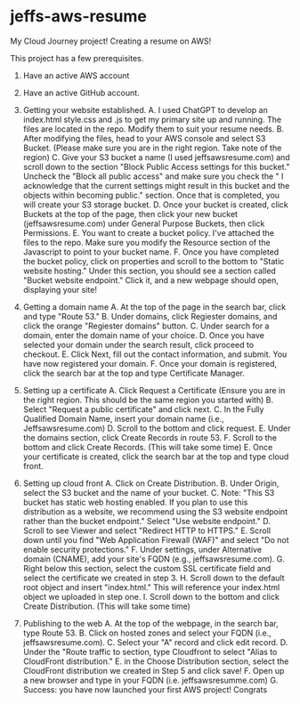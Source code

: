 # jeffs-aws-resume
My Cloud Journey project! Creating a resume on AWS!

This project has a few prerequisites. 

1. Have an active AWS account
2. Have an active GitHub account.

1. Getting your website established.
  A. I used ChatGPT to develop an index.html style.css and .js to get my primary site up and running. The files are located in the repo. Modify them to suit your resume needs.
  B. After modifying the files, head to your AWS console and select S3 Bucket. (Please make sure you are in the right region. Take note of the region)
  C. Give your S3 bucket a name (I used jeffsawsresume.com) and scroll down to the section "Block Public Access settings for this bucket." Uncheck the "Block all public access" and make sure you check the "
I acknowledge that the current settings might result in this bucket and the objects within becoming public." section. Once that is completed, you will create your S3 storage bucket.
  D. Once your bucket is created, click Buckets at the top of the page, then click your new bucket (jeffsawsresume.com) under General Purpose Buckets, then click Permissions.
  E. You want to create a bucket policy. I've attached the files to the repo. Make sure you modify the Resource section of the Javascript to point to your bucket name.
  F. Once you have completed the bucket policy, click on properties and scroll to the bottom to "Static website hosting." Under this section, you should see a section called "Bucket website endpoint." Click it, and a new webpage should open, displaying your site!

2. Getting a domain name
   A. At the top of the page in the search bar, click and type "Route 53."
   B. Under domains, click Regiester domains, and click the orange "Regiester domains" button.
   C. Under search for a domain, enter the domain name of your choice.
   D. Once you have selected your domain under the search result, click proceed to checkout.
   E. Click Next, fill out the contact information, and submit. You have now registered your domain. 
   F. Once your domain is registered, click the search bar at the top and type Certificate Manager.

3. Setting up a certificate
   A. Click Request a Certificate (Ensure you are in the right region. This should be the same region you started with)
   B. Select "Request a public certificate" and click next.
   C. In the Fully Qualified Domain Name, insert your domain name (i.e., Jeffsawsresume.com)
   D. Scroll to the bottom and click request.
   E. Under the domains section, click Create Records in route 53.
   F. Scroll to the bottom and click Create Records. (This will take some time)
   E. Once your certificate is created, click the search bar at the top and type cloud front.


5. Setting up cloud front
   A. Click on Create Distribution.
   B. Under Origin, select the S3 bucket and the name of your bucket.
   C. Note: "This S3 bucket has static web hosting enabled. If you plan to use this distribution as a website, we recommend using the S3 website endpoint rather than the bucket endpoint." Select "Use website endpoint."
   D. Scroll to see Viewer and select "Redirect HTTP to HTTPS."
   E. Scroll down until you find "Web Application Firewall (WAF)" and select "Do not enable security protections."
   F. Under settings, under Alternative domain (CNAME), add your site's FQDN (e.g., jeffsawsresume.com).
   G. Right below this section, select the custom SSL certificate field and select the certificate we created in step 3.
   H. Scroll down to the default root object and insert "index.html." This will reference your index.html object we uploaded in step one.
   I. Scroll down to the bottom and click Create Distribution. (This will take some time)

6. Publishing to the web
   A. At the top of the webpage, in the search bar, type Route 53.
   B. Click on hosted zones and select your FQDN (i.e., jeffsawsresume.com).
   C. Select your "A" record and click edit record.
   D. Under the "Route traffic to section, type Cloudfront to select "Alias to CloudFront distribution."
   E. in the Choose Distribution section, select the CloudFront distribution we created in Step 5 and click save!
   F. Open up a new browser and type in your FQDN (i.e. jeffsawsresumme.com)
   G. Success: you have now launched your first AWS project! Congrats 

   
   


